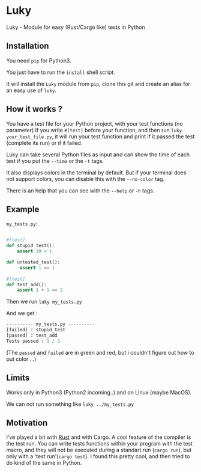 # Luky
Luky - Module for easy (Rust/Cargo like) tests in Python

## Installation

You need ``pip`` for Python3.

You just have to run the ``install`` shell script.

It will install the ``Luky`` module from ``pip``, clone this git and create an alias for an easy use of ``luky``.

## How it works ?

You have a test file for your Python project, with your test functions (no parameter)
If you write ``#[test]`` before your function, and then run ``luky your_test_file.py``,
it will run your test function and print if it passed the test (complete its run) or if it failed.

Luky can take several Python files as input and can show the time of each test if you put the ``--time`` or the ``-t`` tags.

It also displays colors in the terminal by default. But if your terminal does not support colors, you can disable this with the
``--no-color`` tag.

There is an help that you can see with the ``--help`` or ``-h`` tags.

## Example

``my_tests.py``:

```python

#[test]
def stupid_test():
    assert 10 < 1

def untested_test():
     assert 1 == 1
    
#[test]
def test_add():
    assert 1 + 1 == 2
```
Then we run ``luky my_tests.py``

And we get :

```python
---------- my_tests.py ----------
[failed] : stupid_test
[passed] : test_add
Tests passed : 1 / 2
```
(The ``passed`` and ``failed`` are in green and red, but i couldn't figure out how to put color ...)

## Limits

Works only in Python3 (Python2 incoming..) and on Linux (maybe MacOS).

We can not run something like ``luky ../my_tests.py``

## Motivation

I've played a bit with [Rust](http://www.rust-lang.org) and with Cargo. A cool feature of the compiler is the test run. You can write tests functions within your program with the test macro, and they will not be executed during a standart run (``cargo run``), but only with a 'test run'(``cargo test``). 
I found this pretty cool, and then tried to do kind of the same in Python.
